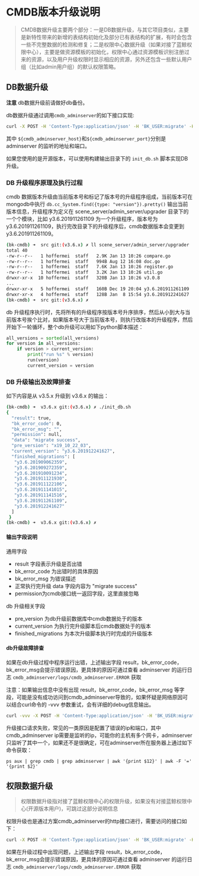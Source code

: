 # CMDB版本升级说明

> CMDB数据升级主要两个部分：一是DB数据升级，与其它项目类似，主要是新特性带来的新增的表结构初始化及部分已有表结构的扩展，有时会包含一些不完整数据的检测和修复；二是权限中心数据升级（如果对接了蓝鲸权限中心），主要是做资源模板的初始化，权限中心通过资源模板识别注册过来的资源，以及用户升级权限时显示相应的资源，另外还包含一些默认用户组（比如admin用户组）的默认权限策略。



## DB数据升级
**注意** db数据升级前请做好db备份。

db数据升级通过调用`cmdb_adminserver`的如下接口实现:

```bash
curl -X POST -H 'Content-Type:application/json' -H 'BK_USER:migrate' -H 'HTTP_BLUEKING_SUPPLIER_ID:0' http://${cmdb_adminserver_host}:${cmdb_adminserver_port}/migrate/v3/migrate/community/0
```

其中 `${cmdb_adminserver_host}`和`${cmdb_adminserver_port}`分别是 adminserver 的监听的地址和端口。

如果您使用的是开源版本，可以使用构建输出目录下的 `init_db.sh` 脚本实现DB升级。


### DB 升级程序原理及执行过程
cmdb 数据版本升级由当前版本号和标记了版本号的升级程序组成，当前版本可在mongodb中执行 `db.cc_System.find({type: "version"}).pretty()` 输出当前版本信息，升级程序为定义在 scene_server/admin_server/upgrader 目录下的一个个模块，比如 y3.6.201911261109 为一个升级程序，版本号为 y3.6.201911261109，执行完改目录下的升级程序后，cmdb数据版本会变更到 y3.6.201911261109。

```bash
(bk-cmdb) ➜  src git:(v3.6.x) ✗ ll scene_server/admin_server/upgrader
total 40
-rw-r--r--   1 hoffermei  staff   2.9K Jan 13 10:26 compare.go
-rw-r--r--   1 hoffermei  staff   994B Aug 12 16:08 doc.go
-rw-r--r--   1 hoffermei  staff   7.6K Jan 13 10:26 register.go
-rw-r--r--   1 hoffermei  staff   3.2K Jan 13 10:26 util.go
drwxr-xr-x  10 hoffermei  staff   320B Jan 13 10:26 v3.0.8
...
drwxr-xr-x   5 hoffermei  staff   160B Dec 19 20:04 y3.6.201911261109
drwxr-xr-x   4 hoffermei  staff   128B Jan  8 15:54 y3.6.201912241627
(bk-cmdb) ➜  src git:(v3.6.x) ✗
```

db 升级程序执行时，先将所有的升级程序按版本号升序排序，然后从小到大与当前版本号挨个比对，如果版本号大于当前版本号，则执行改版本的升级程序，然后开始下一轮循环，整个db升级可以用如下python脚本描述：

```python
all_versions = sorted(all_versions)
for version in all_versions:
    if version > current_version:
        print("run %s" % version)
        run(version)
        current_version = version
```



### DB 升级输出及故障排查

如下内容是从 v3.5.x 升级到 v3.6.x 的输出：

```bash
(bk-cmdb) ➜  v3.6.x git:(v3.6.x) ✗ ./init_db.sh
{
  "result": true,
  "bk_error_code": 0,
  "bk_error_msg": "",
  "permission": null,
  "data": "migrate success",
  "pre_version": "x19_10_22_03",
  "current_version": "y3.6.201912241627",
  "finished_migrations": [
   "y3.6.201909062359",
   "y3.6.201909272359",
   "y3.6.201910091234",
   "y3.6.201911121930",
   "y3.6.201911122106",
   "y3.6.201911141015",
   "y3.6.201911141516",
   "y3.6.201911261109",
   "y3.6.201912241627"
  ]
 }
(bk-cmdb) ➜  v3.6.x git:(v3.6.x) ✗
```

#### 输出字段说明

通用字段

- result 字段表示升级是否出错
- bk_error_code 为出错时的具体原因
- bk_error_msg 为错误描述
- 正常执行完升级 data 字段内容为 "migrate success"
- permission为cmdb接口统一返回字段，这里直接忽略

db 升级相关字段

- pre_version 为db升级前数据库中cmdb数据处于的版本
- current_version 为执行完升级脚本后cmdb数据处于的版本
- finished_migrations 为本次升级脚本执行时完成的升级版本


#### db升级故障排查
如果在db升级过程中程序运行出错，上述输出字段 result，bk_error_code，bk_error_msg会提示错误原因，更具体的原因可通过查看 adminserver 的运行日志 `cmdb_adminserver/logs/cmdb_adminserver.ERROR` 获取

注意：如果输出信息中没有出现 result，bk_error_code，bk_error_msg 等字段，可能是没有成功访问到cmdb_adminserver导致的，如果怀疑是网络原因可以结合curl命令的 -vvv 参数重试，会有详细的debug信息输出。

```bash
curl -vvv -X POST -H 'Content-Type:application/json' -H 'BK_USER:migrate' -H 'HTTP_BLUEKING_SUPPLIER_ID:0' http://${cmdb_adminserver_host}:${cmdb_adminserver_port}/migrate/v3/migrate/community/0
```

升级接口请求失败，常见的一类原因是配置了错误的ip和端口，其中cmdb_adminserver ip需要是监听的ip，可能你的主机有多个网卡，adminserver只监听了其中一个，如果还不是很确定，可在adminserver所在服务器上通过如下命令获取：

`ps aux | grep cmdb | grep adminserver | awk '{print $12}' | awk -F '=' '{print $2}'`


## 权限数据升级

> 权限数据升级指对接了蓝鲸权限中心的权限升级，如果没有对接蓝鲸权限中心(开源版本用户)，可跳过这部分说明信息

权限升级也是通过方案cmdb_adminserver的http接口进行，需要访问的接口如下：

```bash
curl -X POST -H 'Content-Type:application/json' -H 'BK_USER:migrate' -H 'HTTP_BLUEKING_SUPPLIER_ID:0' http://${cmdb_adminserver_host}:${cmdb_adminserver_port}/migrate/v3/authcenter/init
```


如果在升级过程中出现问题，上述输出字段 result，bk_error_code，bk_error_msg会提示错误原因，更具体的原因可通过查看 adminserver 的运行日志 `cmdb_adminserver/logs/cmdb_adminserver.ERROR` 获取


